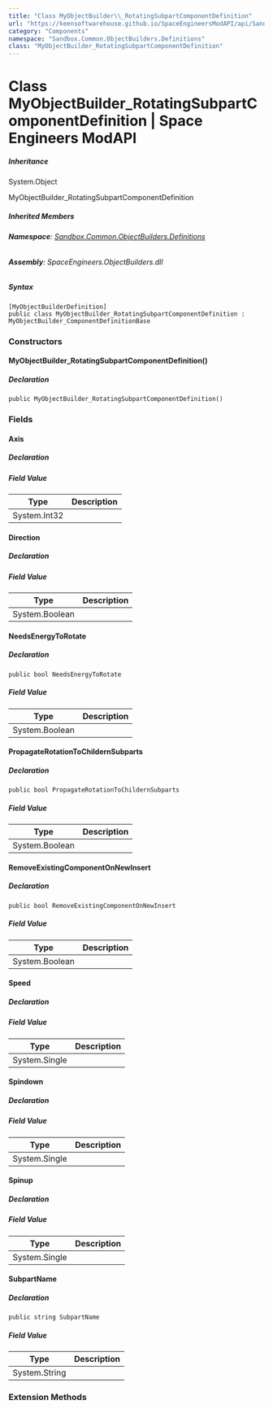 ```yaml
---
title: "Class MyObjectBuilder\\_RotatingSubpartComponentDefinition"
url: "https://keensoftwarehouse.github.io/SpaceEngineersModAPI/api/Sandbox.Common.ObjectBuilders.Definitions.MyObjectBuilder_RotatingSubpartComponentDefinition.html"
category: "Components"
namespace: "Sandbox.Common.ObjectBuilders.Definitions"
class: "MyObjectBuilder_RotatingSubpartComponentDefinition"
---
```


# Class MyObjectBuilder\_RotatingSubpartComponentDefinition | Space Engineers ModAPI

##### Inheritance

System.Object

MyObjectBuilder\_RotatingSubpartComponentDefinition

##### Inherited Members

###### **Namespace**: [Sandbox.Common.ObjectBuilders.Definitions](https://keensoftwarehouse.github.io/SpaceEngineersModAPI/api/Sandbox.Common.ObjectBuilders.Definitions.html)

###### **Assembly**: SpaceEngineers.ObjectBuilders.dll

##### Syntax

```
[MyObjectBuilderDefinition]
public class MyObjectBuilder_RotatingSubpartComponentDefinition : MyObjectBuilder_ComponentDefinitionBase
```

### Constructors

#### MyObjectBuilder\_RotatingSubpartComponentDefinition()

##### Declaration

```
public MyObjectBuilder_RotatingSubpartComponentDefinition()
```

### Fields

#### Axis

##### Declaration

##### Field Value

| Type | Description |
| --- | --- |
| System.Int32 |     |

#### Direction

##### Declaration

##### Field Value

| Type | Description |
| --- | --- |
| System.Boolean |     |

#### NeedsEnergyToRotate

##### Declaration

```
public bool NeedsEnergyToRotate
```

##### Field Value

| Type | Description |
| --- | --- |
| System.Boolean |     |

#### PropagateRotationToChildernSubparts

##### Declaration

```
public bool PropagateRotationToChildernSubparts
```

##### Field Value

| Type | Description |
| --- | --- |
| System.Boolean |     |

#### RemoveExistingComponentOnNewInsert

##### Declaration

```
public bool RemoveExistingComponentOnNewInsert
```

##### Field Value

| Type | Description |
| --- | --- |
| System.Boolean |     |

#### Speed

##### Declaration

##### Field Value

| Type | Description |
| --- | --- |
| System.Single |     |

#### Spindown

##### Declaration

##### Field Value

| Type | Description |
| --- | --- |
| System.Single |     |

#### Spinup

##### Declaration

##### Field Value

| Type | Description |
| --- | --- |
| System.Single |     |

#### SubpartName

##### Declaration

```
public string SubpartName
```

##### Field Value

| Type | Description |
| --- | --- |
| System.String |     |

### Extension Methods